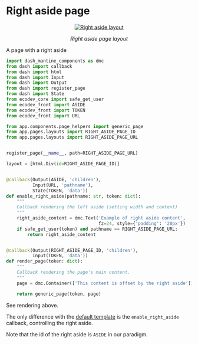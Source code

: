 # Right aside page

<p align="center">
  <a href="/img/ecodev_app/right_aside.png"><img src="/img/ecodev_app/right_aside.png" alt="Right aside layout"></a>
</p>
<p align="center">
    <em>Right aside page layout</em>
</p>
<p align="center">
</p>


A page with a right aside

```python
import dash_mantine_components as dmc
from dash import callback
from dash import html
from dash import Input
from dash import Output
from dash import register_page
from dash import State
from ecodev_core import safe_get_user
from ecodev_front import ASIDE
from ecodev_front import TOKEN
from ecodev_front import URL

from app.components.page_helpers import generic_page
from app.pages.layouts import RIGHT_ASIDE_PAGE_ID
from app.pages.layouts import RIGHT_ASIDE_PAGE_URL


register_page(__name__, path=RIGHT_ASIDE_PAGE_URL)

layout = [html.Div(id=RIGHT_ASIDE_PAGE_ID)]


@callback(Output(ASIDE, 'children'),
          Input(URL, 'pathname'),
          State(TOKEN, 'data'))
def enable_right_aside(pathname: str, token: dict):
    """
    Callback rendering the left aside (setting width and content)
    """
    right_aside_content = dmc.Text('Example of right aside content',
                                   fz=24, style={'padding': '20px'})
    if safe_get_user(token) and pathname == RIGHT_ASIDE_PAGE_URL:
        return right_aside_content


@callback(Output(RIGHT_ASIDE_PAGE_ID, 'children'),
          Input(TOKEN, 'data'))
def render_page(token: dict):
    """
    Callback rendering the page's main content.
    """
    page = dmc.Container(['This content is offset by the right aside'])

    return generic_page(token, page)
```


See rendering above.

The only difference with the [default template](simple_layout.md) is the `enable_right_aside` callback, controlling the right aside.

Note that the id of the right aside is `ASIDE` in our paradigm.
